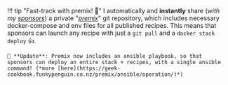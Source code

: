 !!! tip "Fast-track with premix! 🚀"
    I automatically and **instantly** share (_with my [sponsors](https://github.com/sponsors/funkypenguin)_) a private "[_premix_](https://geek-cookbook.funkypenguin.co.nz/premix/)" git repository, which includes necessary docker-compose and env files for all published recipes. This means that sponsors can launch any recipe with just a `git pull` and a `docker stack deploy` 👍. 

    🚀 **Update**: Premix now includes an ansible playbook, so that sponsors can deploy an entire stack + recipes, with a single ansible command! (*more [here](https://geek-cookbook.funkypenguin.co.nz/premix/ansible/operation/)*)